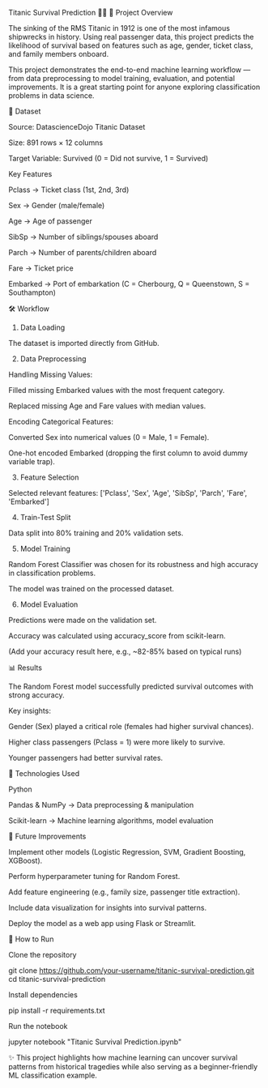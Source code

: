 Titanic Survival Prediction 🚢⚓
📌 Project Overview

The sinking of the RMS Titanic in 1912 is one of the most infamous shipwrecks in history. Using real passenger data, this project predicts the likelihood of survival based on features such as age, gender, ticket class, and family members onboard.

This project demonstrates the end-to-end machine learning workflow — from data preprocessing to model training, evaluation, and potential improvements. It is a great starting point for anyone exploring classification problems in data science.

📂 Dataset

Source: DatascienceDojo Titanic Dataset

Size: 891 rows × 12 columns

Target Variable: Survived (0 = Did not survive, 1 = Survived)

Key Features

Pclass → Ticket class (1st, 2nd, 3rd)

Sex → Gender (male/female)

Age → Age of passenger

SibSp → Number of siblings/spouses aboard

Parch → Number of parents/children aboard

Fare → Ticket price

Embarked → Port of embarkation (C = Cherbourg, Q = Queenstown, S = Southampton)

🛠️ Workflow
1. Data Loading

The dataset is imported directly from GitHub.

2. Data Preprocessing

Handling Missing Values:

Filled missing Embarked values with the most frequent category.

Replaced missing Age and Fare values with median values.

Encoding Categorical Features:

Converted Sex into numerical values (0 = Male, 1 = Female).

One-hot encoded Embarked (dropping the first column to avoid dummy variable trap).

3. Feature Selection

Selected relevant features:
['Pclass', 'Sex', 'Age', 'SibSp', 'Parch', 'Fare', 'Embarked']

4. Train-Test Split

Data split into 80% training and 20% validation sets.

5. Model Training

Random Forest Classifier was chosen for its robustness and high accuracy in classification problems.

The model was trained on the processed dataset.

6. Model Evaluation

Predictions were made on the validation set.

Accuracy was calculated using accuracy_score from scikit-learn.

(Add your accuracy result here, e.g., ~82-85% based on typical runs)

📊 Results

The Random Forest model successfully predicted survival outcomes with strong accuracy.

Key insights:

Gender (Sex) played a critical role (females had higher survival chances).

Higher class passengers (Pclass = 1) were more likely to survive.

Younger passengers had better survival rates.

🚀 Technologies Used

Python

Pandas & NumPy → Data preprocessing & manipulation

Scikit-learn → Machine learning algorithms, model evaluation

🔮 Future Improvements

Implement other models (Logistic Regression, SVM, Gradient Boosting, XGBoost).

Perform hyperparameter tuning for Random Forest.

Add feature engineering (e.g., family size, passenger title extraction).

Include data visualization for insights into survival patterns.

Deploy the model as a web app using Flask or Streamlit.

📌 How to Run

Clone the repository

git clone https://github.com/your-username/titanic-survival-prediction.git
cd titanic-survival-prediction


Install dependencies

pip install -r requirements.txt


Run the notebook

jupyter notebook "Titanic Survival Prediction.ipynb"


✨ This project highlights how machine learning can uncover survival patterns from historical tragedies while also serving as a beginner-friendly ML classification example.

